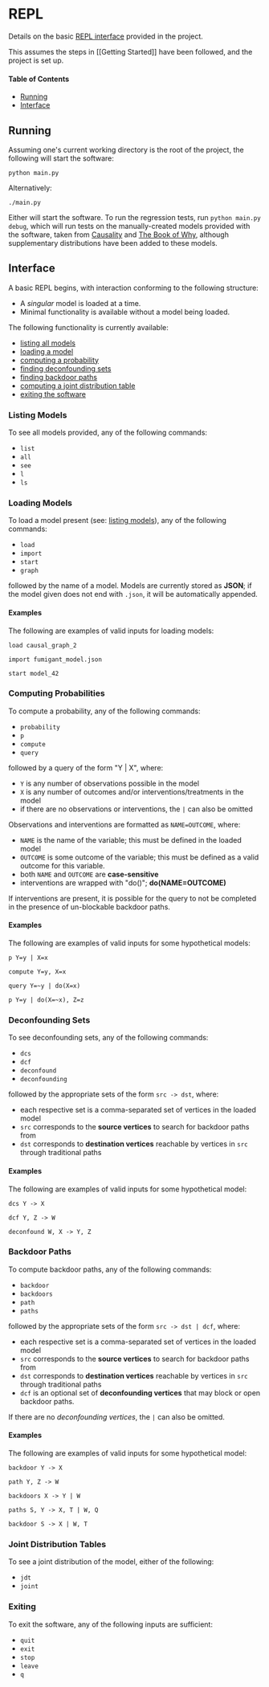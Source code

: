 # REPL

Details on the basic [REPL interface](https://en.wikipedia.org/wiki/Read%E2%80%93eval%E2%80%93print_loop) provided in the project.

This assumes the steps in [[Getting Started]] have been followed, and the project is set up.

#### Table of Contents

* [Running](#running)
* [Interface](#interface)

## Running

Assuming one's current working directory is the root of the project, the following will start the software:

```shell
python main.py
```

Alternatively:

```shell
./main.py
```

Either will start the software. To run the regression tests, run ``python main.py debug``, which will run tests on the manually-created models provided with the software, taken from [Causality](http://bayes.cs.ucla.edu/BOOK-2K/) and [The Book of Why](http://bayes.cs.ucla.edu/WHY/), although supplementary distributions have been added to these models.

## Interface

A basic REPL begins, with interaction conforming to the following structure:
- A *singular* model is loaded at a time.
- Minimal functionality is available without a model being loaded.

The following functionality is currently available:
- [listing all models](#listing-models)
- [loading a model](#loading-models)
- [computing a probability](#computing-probabilities)
- [finding deconfounding sets](#deconfounding-sets)
- [finding backdoor paths](#backdoor-paths)
- [computing a joint distribution table](#joint-distribution-tables)
- [exiting the software](#exiting)

### Listing Models

To see all models provided, any of the following commands:
- ``list``
- ``all``
- ``see``
- ``l``
- ``ls``

### Loading Models

To load a model present (see: [listing models](#listing-models)), any of the following commands:
- ``load``
- ``import``
- ``start``
- ``graph``

followed by the name of a model. Models are currently stored as **JSON**; if the model given does not end with ``.json``, it will be automatically appended.

#### Examples

The following are examples of valid inputs for loading models:

```
load causal_graph_2
```

```
import fumigant_model.json
```

```
start model_42
```

### Computing Probabilities

To compute a probability, any of the following commands:
- ``probability``
- ``p``
- ``compute``
- ``query``

followed by a query of the form "Y | X", where:
- ``Y`` is any number of observations possible in the model
- ``X`` is any number of outcomes and/or interventions/treatments in the model
- if there are no observations or interventions, the ``|`` can also be omitted

Observations and interventions are formatted as ``NAME=OUTCOME``, where:
- ``NAME`` is the name of the variable; this must be defined in the loaded model
- ``OUTCOME`` is some outcome of the variable; this must be defined as a valid outcome for this variable.
- both ``NAME`` and ``OUTCOME`` are **case-sensitive**
- interventions are wrapped with "do()"; **do(NAME=OUTCOME)**

If interventions are present, it is possible for the query to not be completed in the presence of un-blockable backdoor paths.

#### Examples

The following are examples of valid inputs for some hypothetical models:

```
p Y=y | X=x
```

```
compute Y=y, X=x
```

```
query Y=~y | do(X=x)
```

```
p Y=y | do(X=~x), Z=z
```

### Deconfounding Sets

To see deconfounding sets, any of the following commands:
- ``dcs``
- ``dcf``
- ``deconfound``
- ``deconfounding``

followed by the appropriate sets of the form ``src -> dst``, where:
- each respective set is a comma-separated set of vertices in the loaded model
- ``src`` corresponds to the **source vertices** to search for backdoor paths from
- ``dst`` corresponds to **destination vertices** reachable by vertices in ``src`` through traditional paths

#### Examples

The following are examples of valid inputs for some hypothetical model:

```
dcs Y -> X
```

```
dcf Y, Z -> W
```

```
deconfound W, X -> Y, Z
```

### Backdoor Paths

To compute backdoor paths, any of the following commands:
- ``backdoor``
- ``backdoors``
- ``path``
- ``paths``

followed by the appropriate sets of the form ``src -> dst | dcf``, where:
- each respective set is a comma-separated set of vertices in the loaded model
- ``src`` corresponds to the **source vertices** to search for backdoor paths from
- ``dst`` corresponds to **destination vertices** reachable by vertices in ``src`` through traditional paths
- ``dcf`` is an optional set of **deconfounding vertices** that may block or open backdoor paths.

If there are no *deconfounding vertices*, the ``|`` can also be omitted.

#### Examples

The following are examples of valid inputs for some hypothetical model:

```
backdoor Y -> X
```

```
path Y, Z -> W
```

```
backdoors X -> Y | W
```

```
paths S, Y -> X, T | W, Q
```

```
backdoor S -> X | W, T
```

### Joint Distribution Tables

To see a joint distribution of the model, either of the following:
- ``jdt``
- ``joint``

### Exiting 

To exit the software, any of the following inputs are sufficient:
- ``quit``
- ``exit``
- ``stop``
- ``leave``
- ``q``
